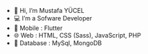 - 👋 Hi, I’m Mustafa YÜCEL
- 💻 I’m a Sofware Developer
- 📱 Mobile : Flutter
- 🌐 Web : HTML, CSS (Sass), JavaScript, PHP
- 💽 Database : MySql, MongoDB
